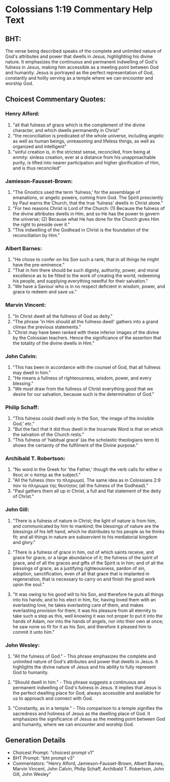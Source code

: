 # Colossians 1:19 Commentary Help Text

## BHT:
The verse being described speaks of the complete and unlimited nature of God's attributes and power that dwells in Jesus, highlighting his divine nature. It emphasizes the continuous and permanent indwelling of God's fulness in Jesus, making him accessible as a meeting point between God and humanity. Jesus is portrayed as the perfect representation of God, constantly and holily serving as a temple where we can encounter and worship God.

## Choicest Commentary Quotes:
### Henry Alford:
1) "all that fulness of grace which is the complement of the divine character, and which dwells permanently in Christ"
2) "the reconciliation is predicated of the whole universe, including angelic as well as human beings, unreasoning and lifeless things, as well as organized and intelligent"
3) "sinful creation is, in the strictest sense, reconciled, from being at enmity: sinless creation, ever at a distance from his unapproachable purity, is lifted into nearer participation and higher glorification of Him, and is thus reconciled"

### Jamieson-Fausset-Brown:
1. "The Gnostics used the term 'fulness,' for the assemblage of emanations, or angelic powers, coming from God. The Spirit presciently by Paul warns the Church, that the true 'fulness' dwells in Christ alone." 
2. "For two reasons Christ is Lord of the Church: (1) Because the fulness of the divine attributes dwells in Him, and so He has the power to govern the universe; (2) Because what He has done for the Church gives Him the right to preside over it." 
3. "This indwelling of the Godhead in Christ is the foundation of the reconciliation by Him."

### Albert Barnes:
1. "He chose to confer on his Son such a rank, that in all things he might have the pre-eminence." 
2. "That in him there should be such dignity, authority, power, and moral excellence as to be fitted to the work of creating the world, redeeming his people, and supplying everything needful for their salvation."
3. "We have a Saviour who is in no respect deficient in wisdom, power, and grace to redeem and save us."

### Marvin Vincent:
1. "In Christ dwelt all the fullness of God as deity."
2. "The phrase 'in Him should all the fullness dwell' gathers into a grand climax the previous statements."
3. "Christ may have been ranked with these inferior images of the divine by the Colossian teachers. Hence the significance of the assertion that the totality of the divine dwells in Him."

### John Calvin:
1. "This has been in accordance with the counsel of God, that all fullness may dwell in him." 
2. "He means a fullness of righteousness, wisdom, power, and every blessing." 
3. "We must draw from the fullness of Christ everything good that we desire for our salvation, because such is the determination of God."

### Philip Schaff:
1. "This fulness could dwell only in the Son, ‘the image of the invisible God,’ etc."
2. "But the fact that it did thus dwell in the Incarnate Word is that on which the salvation of the Church rests."
3. "This fulness of ‘habitual grace’ (as the scholastic theologians term it) shows the certainty of the fulfilment of the Divine purpose."

### Archibald T. Robertson:
1. "No word in the Greek for 'the Father,' though the verb calls for either ο θεος or ο πατηρ as the subject." 
2. "All the fulness (παν το πληρωμα). The same idea as in Colossians 2:9 παν το πληρωμα της θεοτητος (all the fulness of the Godhead)."
3. "Paul gathers them all up in Christ, a full and flat statement of the deity of Christ."

### John Gill:
1. "There is a fulness of nature in Christ; the light of nature is from him, and communicated by him to mankind; the blessings of nature are the blessings of his left hand, which he distributes to his people as he thinks fit; and all things in nature are subservient to his mediatorial kingdom and glory."

2. "There is a fulness of grace in him, out of which saints receive, and grace for grace, or a large abundance of it; the fulness of the spirit of grace, and of all the graces and gifts of the Spirit is in him; and of all the blessings of grace, as a justifying righteousness, pardon of sin, adoption, sanctification, even of all that grace that is implanted in regeneration, that is necessary to carry on and finish the good work upon the soul."

3. "It was owing to his good will to his Son, and therefore he puts all things into his hands; and to his elect in him, for, having loved them with an everlasting love, he takes everlasting care of them, and makes everlasting provision for them; it was his pleasure from all eternity to take such a step as this, well knowing it was not proper to put it into the hands of Adam, nor into the hands of angels, nor into their own at once; he saw none so fit for it as his Son, and therefore it pleased him to commit it unto him."

### John Wesley:
1. "All the fulness of God." - This phrase emphasizes the complete and unlimited nature of God's attributes and power that dwells in Jesus. It highlights the divine nature of Jesus and his ability to fully represent God to humanity.

2. "Should dwell in him." - This phrase suggests a continuous and permanent indwelling of God's fulness in Jesus. It implies that Jesus is the perfect dwelling place for God, always accessible and available for us to approach and connect with God.

3. "Constantly, as in a temple." - This comparison to a temple signifies the sacredness and holiness of Jesus as the dwelling place of God. It emphasizes the significance of Jesus as the meeting point between God and humanity, where we can encounter and worship God.


## Generation Details
- Choicest Prompt: "choicest prompt v1"
- BHT Prompt: "bht prompt v3"
- Commentators: "Henry Alford, Jamieson-Fausset-Brown, Albert Barnes, Marvin Vincent, John Calvin, Philip Schaff, Archibald T. Robertson, John Gill, John Wesley"
